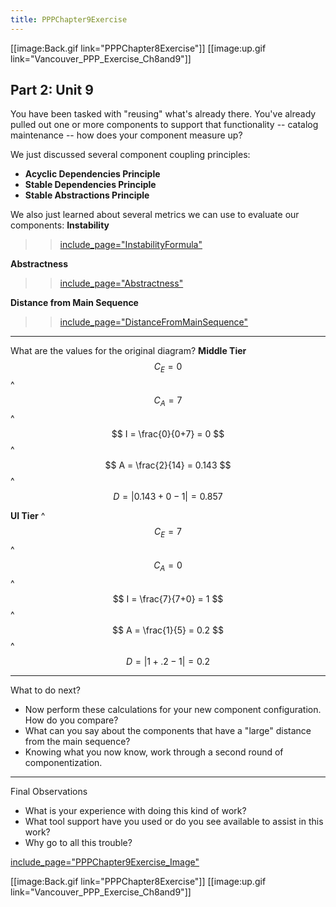 ```yaml
---
title: PPPChapter9Exercise
---
```

[[image:Back.gif link="PPPChapter8Exercise"]]  [[image:up.gif link="Vancouver_PPP_Exercise_Ch8and9"]]

## Part 2: Unit 9

You have been tasked with "reusing" what's already there. You've already pulled out one or more components to support that functionality -- catalog maintenance -- how does your component measure up?

We just discussed several component coupling principles:
* **Acyclic Dependencies Principle**
* **Stable Dependencies Principle**
* **Stable Abstractions Principle**

We also just learned about several metrics we can use to evaluate our components:
**Instability**
>> [include_page="InstabilityFormula"]({{site.pagesurl}}/include_page="InstabilityFormula")

**Abstractness** 
>> [include_page="Abstractness"]({{site.pagesurl}}/include_page="Abstractness")


**Distance from Main Sequence**
>> [include_page="DistanceFromMainSequence"]({{site.pagesurl}}/include_page="DistanceFromMainSequence")

----
What are the values for the original diagram?
**Middle Tier**
$$
C_E = 0
$$
^
$$
C_A = 7
$$
^
$$
I = \frac{0}{0+7} = 0
$$
^
$$
A = \frac{2}{14} = 0.143
$$
^
$$
D = |0.143 + 0 - 1| = 0.857
$$ 

**UI Tier**
^
$$
C_E = 7
$$
^
$$
C_A = 0
$$
^
$$
I = \frac{7}{7+0} = 1
$$
^
$$
A = \frac{1}{5} = 0.2
$$
^
$$
D = |1 + .2 - 1| = 0.2
$$ 

----
What to do next?
* Now perform these calculations for your new component configuration. How do you compare?
* What can you say about the components that have a "large" distance from the main sequence?
* Knowing what you now know, work through a second round of componentization.

----
Final Observations
* What is your experience with doing this kind of work?
* What tool support have you used or do you see available to assist in this work?
* Why go to all this trouble?

[include_page="PPPChapter9Exercise_Image"]({{site.pagesurl}}/include_page="PPPChapter9Exercise_Image")

[[image:Back.gif link="PPPChapter8Exercise"]]  [[image:up.gif link="Vancouver_PPP_Exercise_Ch8and9"]]
